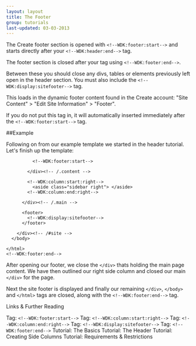 ```yaml
---
layout: layout
title: The Footer
group: tutorials
last-updated: 03-03-2013
---
```



The Create footer section is opened with `<!--WDK:footer:start-->` and starts directly after your `<!--WDK:header:end-->` tag. 

The footer section is closed after your </html> tag using `<!--WDK:footer:end-->`.

Between these you should close any divs, tables or elements previously left open in the header section. You must also include the `<!--WDK:display:sitefooter-->` tag. 

This loads in the dynamic footer content found in the Create account: "Site Content" > "Edit Site Information" > "Footer". 

If you do not put this tag in, it will automatically inserted immediately after the `<!--WDK:footer:start-->` tag.

##Example

Following on from our example template we started in the header tutorial. Let's finish up the template:

```
          <!--WDK:footer:start-->

        </div><!-- /.content -->

        <!--WDK:column:start:right-->
          <aside class="sidebar right"> </aside>
        <!--WDK:column:end:right-->

      </div><!-- /.main -->

      <footer>
        <!--WDK:display:sitefooter-->
      </footer>

    </div><!-- /#site -->
  </body>

</html>
<!--WDK:footer:end-->
```

After opening our footer, we close the `</div>` thats holding the main page content. We have then outlined our right side column and closed our main `</div>` for the page.

Next the site footer is displayed and finally our remaining `</div>`, `</body>` and `</html>` tags are closed, along with the `<!--WDK:footer:end-->` tag.

Links & Further Reading

Tag: `<!--WDK:footer:start-->`
Tag: `<!--WDK:column:start:right-->`
Tag: `<!--WDK:column:end:right-->`
Tag: `<!--WDK:display:sitefooter-->`
Tag: `<!--WDK:footer:end-->`
Tutorial: The Basics
Tutorial: The Header
Tutorial: Creating Side Columns
Tutorial: Requirements & Restrictions